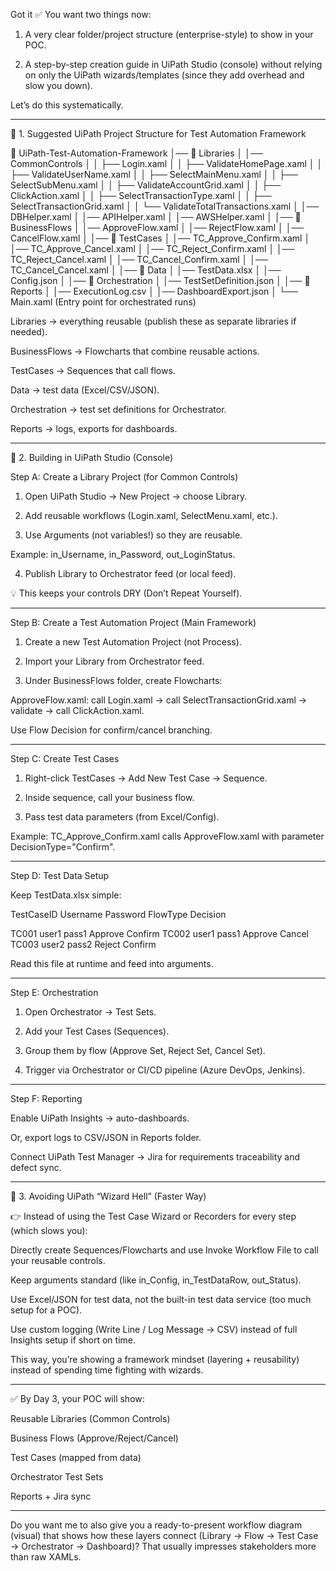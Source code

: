 Got it ✅
You want two things now:

1. A very clear folder/project structure (enterprise-style) to show in your POC.


2. A step-by-step creation guide in UiPath Studio (console) without relying on only the UiPath wizards/templates (since they add overhead and slow you down).



Let’s do this systematically.


---

🔹 1. Suggested UiPath Project Structure for Test Automation Framework

📂 UiPath-Test-Automation-Framework
│── 📂 Libraries
│   │── CommonControls
│   │    ├── Login.xaml
│   │    ├── ValidateHomePage.xaml
│   │    ├── ValidateUserName.xaml
│   │    ├── SelectMainMenu.xaml
│   │    ├── SelectSubMenu.xaml
│   │    ├── ValidateAccountGrid.xaml
│   │    ├── ClickAction.xaml
│   │    ├── SelectTransactionType.xaml
│   │    ├── SelectTransactionGrid.xaml
│   │    └── ValidateTotalTransactions.xaml
│   │── DBHelper.xaml
│   │── APIHelper.xaml
│   │── AWSHelper.xaml
│
│── 📂 BusinessFlows
│   │── ApproveFlow.xaml
│   │── RejectFlow.xaml
│   │── CancelFlow.xaml
│
│── 📂 TestCases
│   │── TC_Approve_Confirm.xaml
│   │── TC_Approve_Cancel.xaml
│   │── TC_Reject_Confirm.xaml
│   │── TC_Reject_Cancel.xaml
│   │── TC_Cancel_Confirm.xaml
│   │── TC_Cancel_Cancel.xaml
│
│── 📂 Data
│   │── TestData.xlsx
│   │── Config.json
│
│── 📂 Orchestration
│   │── TestSetDefinition.json
│
│── 📂 Reports
│   │── ExecutionLog.csv
│   │── DashboardExport.json
│
└── Main.xaml   (Entry point for orchestrated runs)

Libraries → everything reusable (publish these as separate libraries if needed).

BusinessFlows → Flowcharts that combine reusable actions.

TestCases → Sequences that call flows.

Data → test data (Excel/CSV/JSON).

Orchestration → test set definitions for Orchestrator.

Reports → logs, exports for dashboards.



---

🔹 2. Building in UiPath Studio (Console)

Step A: Create a Library Project (for Common Controls)

1. Open UiPath Studio → New Project → choose Library.


2. Add reusable workflows (Login.xaml, SelectMenu.xaml, etc.).


3. Use Arguments (not variables!) so they are reusable.

Example: in_Username, in_Password, out_LoginStatus.



4. Publish Library to Orchestrator feed (or local feed).



💡 This keeps your controls DRY (Don’t Repeat Yourself).


---

Step B: Create a Test Automation Project (Main Framework)

1. Create a new Test Automation Project (not Process).


2. Import your Library from Orchestrator feed.


3. Under BusinessFlows folder, create Flowcharts:

ApproveFlow.xaml: call Login.xaml → call SelectTransactionGrid.xaml → validate → call ClickAction.xaml.

Use Flow Decision for confirm/cancel branching.





---

Step C: Create Test Cases

1. Right-click TestCases → Add New Test Case → Sequence.


2. Inside sequence, call your business flow.


3. Pass test data parameters (from Excel/Config).

Example: TC_Approve_Confirm.xaml calls ApproveFlow.xaml with parameter DecisionType="Confirm".





---

Step D: Test Data Setup

Keep TestData.xlsx simple:


TestCaseID	Username	Password	FlowType	Decision

TC001	user1	pass1	Approve	Confirm
TC002	user1	pass1	Approve	Cancel
TC003	user2	pass2	Reject	Confirm


Read this file at runtime and feed into arguments.



---

Step E: Orchestration

1. Open Orchestrator → Test Sets.


2. Add your Test Cases (Sequences).


3. Group them by flow (Approve Set, Reject Set, Cancel Set).


4. Trigger via Orchestrator or CI/CD pipeline (Azure DevOps, Jenkins).




---

Step F: Reporting

Enable UiPath Insights → auto-dashboards.

Or, export logs to CSV/JSON in Reports folder.

Connect UiPath Test Manager → Jira for requirements traceability and defect sync.



---

🔹 3. Avoiding UiPath “Wizard Hell” (Faster Way)

👉 Instead of using the Test Case Wizard or Recorders for every step (which slows you):

Directly create Sequences/Flowcharts and use Invoke Workflow File to call your reusable controls.

Keep arguments standard (like in_Config, in_TestDataRow, out_Status).

Use Excel/JSON for test data, not the built-in test data service (too much setup for a POC).

Use custom logging (Write Line / Log Message → CSV) instead of full Insights setup if short on time.


This way, you’re showing a framework mindset (layering + reusability) instead of spending time fighting with wizards.


---

✅ By Day 3, your POC will show:

Reusable Libraries (Common Controls)

Business Flows (Approve/Reject/Cancel)

Test Cases (mapped from data)

Orchestrator Test Sets

Reports + Jira sync



---

Do you want me to also give you a ready-to-present workflow diagram (visual) that shows how these layers connect (Library → Flow → Test Case → Orchestrator → Dashboard)? That usually impresses stakeholders more than raw XAMLs.

